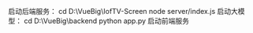  
启动后端服务：
   cd D:\VueBig\IofTV-Screen
   node server/index.js
启动大模型：
   cd D:\VueBig\backend
   python app.py
启动前端服务